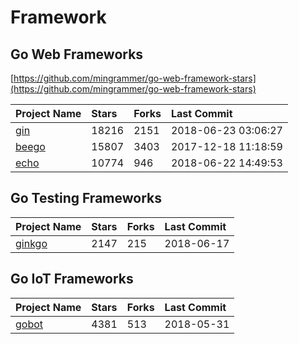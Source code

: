 # Framework

## Go Web Frameworks

[https://github.com/mingrammer/go-web-framework-stars](https://github.com/mingrammer/go-web-framework-stars)

| Project Name | Stars | Forks | Last Commit |
| :--- | :--- | :--- | :--- |
| [gin](https://github.com/gin-gonic/gin) | 18216 | 2151 | 2018-06-23 03:06:27 |
| [beego](https://github.com/astaxie/beego) | 15807 | 3403 | 2017-12-18 11:18:59 |
| [echo](https://github.com/labstack/echo) | 10774 | 946 | 2018-06-22 14:49:53 |

## Go Testing Frameworks

| Project Name | Stars | Forks | Last Commit |
| :--- | :--- | :--- | :--- |
| [ginkgo](https://github.com/onsi/ginkgo) | 2147 | 215 | 2018-06-17 |

## Go IoT Frameworks

| Project Name | Stars | Forks | Last Commit |
| :--- | :--- | :--- | :--- |
| [gobot](https://github.com/hybridgroup/gobot) | 4381 | 513 | 2018-05-31 |



